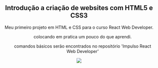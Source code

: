 <center><h2>Introdução a criação de websites com HTML5 e CSS3</h2></center>



<center>Meu primeiro projeto em HTML e CSS para o curso  React Web Developer.
    <ul>colocando em pratica um pouco do que aprendi.</ul>
    <ul>comandos básicos serão encontrados no repositório 'Impulso React Web Developer'</ul>
</center>

<center> <img src="E:\workspace\PRIMEIRO-PROJETO-EM-HTML-CSS\img\expansion.gif">

